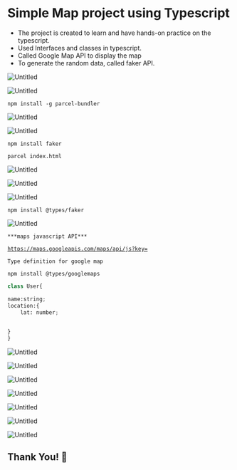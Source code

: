 # Simple Map project using Typescript

- The project is created to learn and have hands-on practice on the typescript.
- Used Interfaces and classes in typescript.
- Called Google Map API to display the map
- To generate the random data, called faker API.

![Untitled](Untitled0)

![Untitled](Untitled1)

`npm install -g parcel-bundler`

![Untitled](Untitled2)

![Untitled](Untitled3)

`npm install faker`

`parcel index.html`

![Untitled](Untitled4)

![Untitled](Untitled5)

![Untitled](Untitled6)

`npm install @types/faker`

![Untitled](Untitled7)

`***maps javascript API***` 

[`https://maps.googleapis.com/maps/api/js?key=`](https://maps.googleapis.com/maps/api/js?key=)

`Type definition for google map`

`npm install @types/googlemaps`

```python
class User{

name:string;
location:{
	lat: number;

	
}
}
```

![Untitled](Untitled8)

![Untitled](Untitled9)

![Untitled](Untitled10)

![Untitled](Untitled11)

![Untitled](Untitled12)

![Untitled](Untitled13)

![Untitled](Untitled14)

## Thank You! 🙂
